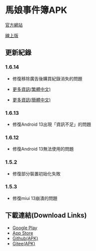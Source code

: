 # 馬娘事件簿APK

[官方網站](https://umaevents.io/)

[線上版](https://umaevents.io/online)

## 更新紀錄

### 1.6.14
* 修復移除廣告後購買紀錄消失的問題

* [更多資訊(繁體中文)](https://umaevents.io/news/fEjsRKUa)

* [更多資訊(簡體中文)](https://umaevents.io/news/5MePSrd1)

### 1.6.13
* 修復Android 13出現「資訊不足」的問題

### 1.6.12
* 修復Android 13無法使用的問題

### 1.5.2
* 修復部分裝置初始化失敗

### 1.5.3
* 修復miui 13崩潰的問題


## 下載連結(Download Links)
* [Google Play](https://play.google.com/store/apps/details?id=net.dcje.android.umaevents)
* [App Store](https://apps.apple.com/app/%E9%A6%AC%E5%A8%98%E4%BA%8B%E4%BB%B6%E7%B0%BF/id1610983669)
* [Github(APK)](https://github.com/dannyball710/UmaEventApk)
* [Gitee(APK)](https://gitee.com/dannyball710/UmaEventApk)
